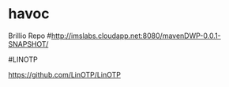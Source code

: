 # havoc
Brillio Repo
#http://imslabs.cloudapp.net:8080/mavenDWP-0.0.1-SNAPSHOT/



#LINOTP

https://github.com/LinOTP/LinOTP
